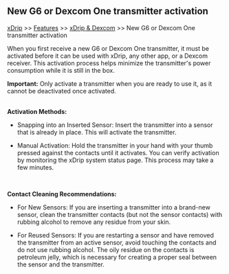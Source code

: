 ## New G6 or Dexcom One transmitter activation  

[xDrip](../../README.md) >> [Features](../Features_page.md) >> [xDrip & Dexcom](../Dexcom_page.md) >> New G6 or Dexcom One transmitter activation    
  
When you first receive a new G6 or Dexcom One transmitter, it must be activated before it can be used with xDrip, any other app, or a Dexcom receiver. This activation process helps minimize the transmitter's power consumption while it is still in the box.  
  
**Important:** Only activate a transmitter when you are ready to use it, as it cannot be deactivated once activated.  
<br/>  
  
**Activation Methods:**
* Snapping into an Inserted Sensor:  Insert the transmitter into a sensor that is already in place. This will activate the transmitter.  

* Manual Activation:  Hold the transmitter in your hand with your thumb pressed against the contacts until it activates. You can verify activation by monitoring the xDrip system status page. This process may take a few minutes.  
<br/>  
  
**Contact Cleaning Recommendations:**  
* For New Sensors:  If you are inserting a transmitter into a brand-new sensor, clean the transmitter contacts (but not the sensor contacts) with rubbing alcohol to remove any residue from your skin.  

* For Reused Sensors:  If you are restarting a sensor and have removed the transmitter from an active sensor, avoid touching the contacts and do not use rubbing alcohol. The oily residue on the contacts is petroleum jelly, which is necessary for creating a proper seal between the sensor and the transmitter.   
  

